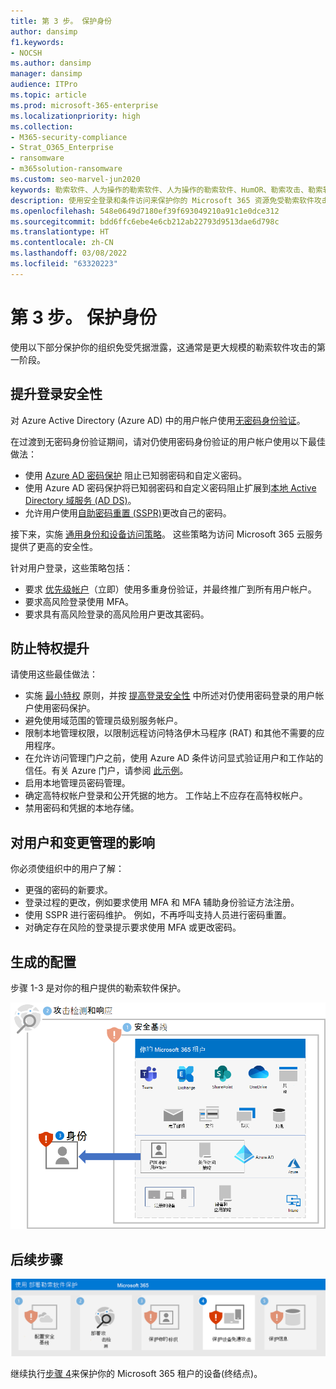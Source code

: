 ```yaml
---
title: 第 3 步。 保护身份
author: dansimp
f1.keywords:
- NOCSH
ms.author: dansimp
manager: dansimp
audience: ITPro
ms.topic: article
ms.prod: microsoft-365-enterprise
ms.localizationpriority: high
ms.collection:
- M365-security-compliance
- Strat_O365_Enterprise
- ransomware
- m365solution-ransomware
ms.custom: seo-marvel-jun2020
keywords: 勒索软件、人为操作的勒索软件、人为操作的勒索软件、HumOR、勒索攻击、勒索软件攻击、加密、加密病毒、零信任
description: 使用安全登录和条件访问来保护你的 Microsoft 365 资源免受勒索软件攻击。
ms.openlocfilehash: 548e0649d7180ef39f693049210a91c1e0dce312
ms.sourcegitcommit: bdd6ffc6ebe4e6cb212ab22793d9513dae6d798c
ms.translationtype: HT
ms.contentlocale: zh-CN
ms.lasthandoff: 03/08/2022
ms.locfileid: "63320223"
---
```

# <a name="step-3-protect-identities"></a>第 3 步。 保护身份

使用以下部分保护你的组织免受凭据泄露，这通常是更大规模的勒索软件攻击的第一阶段。

## <a name="increase-sign-in-security"></a>提升登录安全性

对 Azure Active Directory (Azure AD) 中的用户帐户使用[无密码身份验证](/azure/active-directory/authentication/howto-authentication-passwordless-deployment)。

在过渡到无密码身份验证期间，请对仍使用密码身份验证的用户帐户使用以下最佳做法：

- 使用 [Azure AD 密码保护](/azure/active-directory/authentication/concept-password-ban-bad) 阻止已知弱密码和自定义密码。
- 使用 Azure AD 密码保护将已知弱密码和自定义密码阻止扩展到[本地 Active Directory 域服务 (AD DS)](/azure/active-directory/authentication/concept-password-ban-bad-on-premises)。
- 允许用户使用[自助密码重置 (SSPR)](/azure/active-directory/authentication/concept-sspr-howitworks)更改自己的密码。 

接下来，实施 [通用身份和设备访问策略](/microsoft-365/security/office-365-security/identity-access-policies)。 这些策略为访问 Microsoft 365 云服务提供了更高的安全性。 

针对用户登录，这些策略包括：

- 要求 [优先级帐户](/microsoft-365/admin/setup/priority-accounts)（立即）使用多重身份验证，并最终推广到所有用户帐户。
- 要求高风险登录使用 MFA。
- 要求具有高风险登录的高风险用户更改其密码。

## <a name="prevent-privilege-escalation"></a>防止特权提升

请使用这些最佳做法：

- 实施 [最小特权](/windows-server/identity/ad-ds/plan/security-best-practices/implementing-least-privilege-administrative-models) 原则，并按 [提高登录安全性](#increase-sign-in-security) 中所述对仍使用密码登录的用户帐户使用密码保护。 
- 避免使用域范围的管理员级别服务帐户。 
- 限制本地管理权限，以限制远程访问特洛伊木马程序 (RAT) 和其他不需要的应用程序。
- 在允许访问管理门户之前，使用 Azure AD 条件访问显式验证用户和工作站的信任。有关 Azure 门户，请参阅 [此示例](/azure/active-directory/conditional-access/howto-conditional-access-policy-azure-management)。
- 启用本地管理员密码管理。
- 确定高特权帐户登录和公开凭据的地方。 工作站上不应存在高特权帐户。
- 禁用密码和凭据的本地存储。

## <a name="impact-on-users-and-change-management"></a>对用户和变更管理的影响

你必须使组织中的用户了解：

- 更强的密码的新要求。
- 登录过程的更改，例如要求使用 MFA 和 MFA 辅助身份验证方法注册。
- 使用 SSPR 进行密码维护。 例如，不再呼叫支持人员进行密码重置。
- 对确定存在风险的登录提示要求使用 MFA 或更改密码。

## <a name="resulting-configuration"></a>生成的配置

步骤 1-3 是对你的租户提供的勒索软件保护。

![步骤 3 以后是你的 Microsoft 365 租户的勒索软件保护](../media/ransomware-protection-microsoft-365/ransomware-protection-microsoft-365-architecture-step3.png)

## <a name="next-step"></a>后续步骤

[![步骤 4 是 Microsoft 365 的勒索软件保护](../media/ransomware-protection-microsoft-365/ransomware-protection-microsoft-365-step4.png)](ransomware-protection-microsoft-365-devices.md)

继续执行[步骤 4](ransomware-protection-microsoft-365-devices.md)来保护你的 Microsoft 365 租户的设备(终结点)。 
